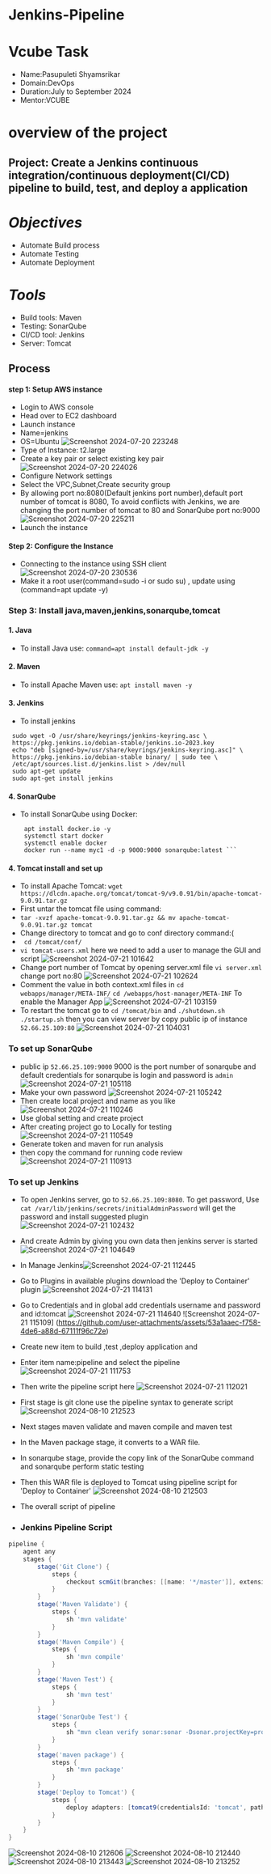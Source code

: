 # Jenkins-Pipeline
# Vcube Task
- Name:Pasupuleti Shyamsrikar
- Domain:DevOps
- Duration:July to September 2024
- Mentor:VCUBE
# overview of the project
## Project: Create a Jenkins continuous integration/continuous deployment(CI/CD) pipeline to build, test, and deploy a application
# *Objectives*
- Automate Build process 
- Automate Testing
- Automate Deployment
# *Tools*
- Build tools: Maven 
- Testing: SonarQube
- CI/CD tool: Jenkins
- Server: Tomcat
## Process
#### step 1: Setup AWS instance
- Login to AWS console
- Head over to EC2 dashboard
- Launch instance
- Name=jenkins
- OS=Ubuntu 
![Screenshot 2024-07-20 223248](https://github.com/user-attachments/assets/a1ca9f75-d4da-4393-8b32-f30467ea804a)
- Type of Instance: t2.large
- Create a key pair or select existing key pair                     
![Screenshot 2024-07-20 224026](https://github.com/user-attachments/assets/c4dbcb77-c992-4f41-9fba-be602eacf86b)
- Configure Network settings
- Select the VPC,Subnet,Create security group
- By allowing port no:8080(Default jenkins port number),default port number of tomcat is 8080, To avoid conflicts with Jenkins, we are changing the port number of tomcat to 80 and SonarQube port no:9000
  ![Screenshot 2024-07-20 225211](https://github.com/user-attachments/assets/0a785598-17e2-4614-9b97-8a265c6c521d)
- Launch the instance
#### Step 2: Configure the Instance
- Connecting to the instance using SSH client
  ![Screenshot 2024-07-20 230536](https://github.com/user-attachments/assets/1acc7c37-4f3d-4867-af0f-c3ef1b77796b)
- Make it a root user(command=sudo -i or sudo su) , update using (command=apt update -y)
### Step 3: Install java,maven,jenkins,sonarqube,tomcat
#### 1. Java
- To install Java use:
  ```command=apt install default-jdk -y```
#### 2. Maven
- To install Apache Maven use:
 ```apt install maven -y```
#### 3. Jenkins
- To install jenkins
 ```
  sudo wget -O /usr/share/keyrings/jenkins-keyring.asc \
  https://pkg.jenkins.io/debian-stable/jenkins.io-2023.key
  echo "deb [signed-by=/usr/share/keyrings/jenkins-keyring.asc]" \
  https://pkg.jenkins.io/debian-stable binary/ | sudo tee \
  /etc/apt/sources.list.d/jenkins.list > /dev/null
  sudo apt-get update
  sudo apt-get install jenkins
 ```
#### 4. SonarQube
- To install SonarQube using Docker:
  ```
   apt install docker.io -y
   systemctl start docker 
   systemctl enable docker
   docker run --name myc1 -d -p 9000:9000 sonarqube:latest ```
#### 4. Tomcat install and set up
- To install Apache Tomcat:
 ```wget https://dlcdn.apache.org/tomcat/tomcat-9/v9.0.91/bin/apache-tomcat-9.0.91.tar.gz```
- First untar the tomcat file using command:
- ``` tar -xvzf apache-tomcat-9.0.91.tar.gz && mv apache-tomcat-9.0.91.tar.gz tomcat ```
- Change directory to tomcat and go to conf directory command:(
- ``` cd /tomcat/conf/```
- `vi tomcat-users.xml` here we need to add a user to manage the GUI and script
 ![Screenshot 2024-07-21 101642](https://github.com/user-attachments/assets/1303395a-c849-4c0f-9495-6448eedb3192)
- Change port number of Tomcat by opening server.xml file `vi server.xml` change port no:80
 ![Screenshot 2024-07-21 102624](https://github.com/user-attachments/assets/a255271e-b573-4c98-9db0-07dca7df1792)
- Comment the value in both context.xml files in `cd webapps/manager/META-INF/` `cd /webapps/host-manager/META-INF` To enable the Manager App ![Screenshot 2024-07-21 103159](https://github.com/user-attachments/assets/aca3a73e-fb71-4b67-b9b3-295c6aef3f01)
- To restart the tomcat go to `cd /tomcat/bin` and  `./shutdown.sh` `./startup.sh` then you can view server by copy public ip of instance `52.66.25.109:80`
  ![Screenshot 2024-07-21 104031](https://github.com/user-attachments/assets/7aaa42ed-f293-44c9-b23c-0f8362643634)
### To set up SonarQube
- public ip `52.66.25.109:9000` 9000 is the port number of sonarqube and default credentials for sonarqube is login and password is `admin`
 ![Screenshot 2024-07-21 105118](https://github.com/user-attachments/assets/97fd4436-d6ec-41cc-bcaf-0ac9eeb5deaf)
- Make your own password
 ![Screenshot 2024-07-21 105242](https://github.com/user-attachments/assets/298b56f9-ec14-423f-8b9c-09b544b1df4f)
- Then create local project and name as you like
![Screenshot 2024-07-21 110246](https://github.com/user-attachments/assets/78531fc2-95ce-494b-8ab2-483622dfa78a)
- Use global setting and create project
- After creating project go to Locally for testing
![Screenshot 2024-07-21 110549](https://github.com/user-attachments/assets/e143b469-ecd3-4b73-9215-49cdd4394de1)
- Generate token and maven for run analysis
- then copy the command for running code review
![Screenshot 2024-07-21 110913](https://github.com/user-attachments/assets/633da65a-5cdf-4808-adb1-b557a1117ead)
### To set up Jenkins 
- To open Jenkins server, go to `52.66.25.109:8080`. To get password, Use `cat /var/lib/jenkins/secrets/initialAdminPassword` will get the password and install suggested plugin
 ![Screenshot 2024-07-21 102432](https://github.com/user-attachments/assets/a8a9ac55-8fa9-4e2b-b09b-1b4cef0d9bc6)
- And create Admin by giving you own data then jenkins server is started
 ![Screenshot 2024-07-21 104649](https://github.com/user-attachments/assets/5fa7a8ab-5585-4d6d-bfa9-77476193c637)
- In Manage Jenkins![Screenshot 2024-07-21 112445](https://github.com/user-attachments/assets/11cd51b0-3f0f-48db-8906-d5bc70a2fddc)
- Go to Plugins in available plugins download the 'Deploy to Container' plugin ![Screenshot 2024-07-21 114131](https://github.com/user-attachments/assets/be1a9f98-7783-4de0-90d3-8203f8a8d2fa)
- Go to Credentials and in global add credentials username and password and id:tomcat ![Screenshot 2024-07-21 114640](https://github.com/user-attachments/assets/0fdb2dca-1bdf-4a5e-b721-543458b572de) ![Screenshot 2024-07-21 115109] 
  (https://github.com/user-attachments/assets/53a1aaec-f758-4de6-a88d-67111f96c72e)
- Create new item to build ,test ,deploy application and
- Enter item name:pipeline and select the pipeline ![Screenshot 2024-07-21 111753](https://github.com/user-attachments/assets/c861f244-6798-4f36-b4b1-f4e19eb2a630)
- Then write the pipeline script here ![Screenshot 2024-07-21 112021](https://github.com/user-attachments/assets/b7a20855-ba40-46c6-8454-f58ce5f32419)
- First stage is git clone use the pipeline syntax to generate script![Screenshot 2024-08-10 212523](https://github.com/user-attachments/assets/ec39ac14-59a3-4d0d-995e-193d275eb92b)
- Next stages maven validate and maven compile and maven test
- In the Maven package stage, it converts to a WAR file.
- In sonarqube stage, provide the copy link of the SonarQube command and sonarqube perform static testing
- Then this WAR file is deployed to Tomcat using pipeline script for 'Deploy to Container' ![Screenshot 2024-08-10 212503](https://github.com/user-attachments/assets/4cfd0c45-a1a2-42da-a313-8ca81e117b32)

- The overall script of pipeline
- ### Jenkins Pipeline Script
```groovy
pipeline {
    agent any 
    stages {
        stage('Git Clone') {
            steps {
                checkout scmGit(branches: [[name: '*/master']], extensions: [], userRemoteConfigs: [[url: 'https://github.com/Venn1991/train-ticket-reservation.git']])
            }
        }
        stage('Maven Validate') {
            steps {
                sh 'mvn validate'
            }
        }
        stage('Maven Compile') {
            steps {
                sh 'mvn compile'
            }
        }
        stage('Maven Test') {
            steps {
                sh 'mvn test'
            }
        }
        stage('SonarQube Test') {
            steps {
                sh "mvn clean verify sonar:sonar -Dsonar.projectKey=project -Dsonar.projectName='project' -Dsonar.host.url=http://52.73.212.149:9000 -Dsonar.token=sqp_2e29282770245a7a6e20e84289889712d51a2b56"
            }
        }
        stage('maven package') {
            steps {
                sh 'mvn package'
            }
        }
        stage('Deploy to Tomcat') {
            steps {
                deploy adapters: [tomcat9(credentialsId: 'tomcat', path: '', url: 'http://52.73.212.149')], contextPath: null, war: '**/*.war'
            }
        }
    }
}
```
![Screenshot 2024-08-10 212606](https://github.com/user-attachments/assets/0e4946dd-1cbf-43c1-b883-adf4d7cc8b22)
![Screenshot 2024-08-10 212440](https://github.com/user-attachments/assets/796b264f-70ef-4aa7-bb53-811ec302b5e9)
![Screenshot 2024-08-10 213443](https://github.com/user-attachments/assets/49feec43-126b-4b26-96b2-a498e916afdc)
![Screenshot 2024-08-10 213252](https://github.com/user-attachments/assets/70c946e6-4619-47cd-8d06-acd78e8a44ac)















